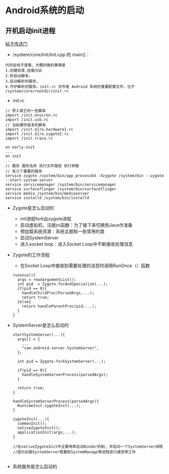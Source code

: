 # Android系统的启动
## 开机启动init进程
[帖子传送门](https://blog.csdn.net/z240336124/article/details/98472607)
*  /system/core/init/Init.cpp 的 main()：
  ```
  代码去帖子里看，大概的做的事情是
  1.创建目录,挂载分区
  2.析启动脚本，
  3.启动解析的服务，
  4.守护解析的服务。init.rc 文件是 Android 系统的重要配置文件，位于 /system/core/rootdir/init.rc
  ```
  
  * init.rc
  ```
  // 导入其它的一些脚本
  import /init.environ.rc
  import /init.usb.rc
  // 当前硬件版本的脚本
  import /init.${ro.hardware}.rc
  import /init.${ro.zygote}.rc
  import /init.trace.rc

  on early-init
  ...
  on init
  ...
  // 服务 服务名称 执行文件路径 执行参数
  // 有几个重要的服务
  service zygote /system/bin/app_process64 -Xzygote /system/bin --zygote --start-system-server
  service servicemanager /system/bin/servicemanager
  service surfaceflinger /system/bin/surfaceflinger
  service media /system/bin/mediaserver
  service installd /system/bin/installd
  ```
* Zygote是怎么启动的
  * init进程fork出zygote进程
  * 启动虚拟机，注册jni函数：为了接下来切换到Java作准备
  * 预加载系统资源：系统主题和一些常用的类
  * 启动SystemServer
  * 进入socket loop：进入Socket Loop中不断接收处理消息

* Zygote的工作流程
  * 在Socket Loop中接收到需要处理的消息时调用RunOnce（）函数
  ```
  runonce(){
    args = readargumentList();
    int pid  = Zygote.forAndSpecialize(...);
    if(pid == 0){
      handleChildProc(ParsedArgs,...);
      return true;
    }else{
      return handleParentProc(pid,...);
    }
  }
  ```

* SystemServer是怎么启动的
  ```
  startSystemServer(...){
    args[] = {
      ...
      "com.android.server.SystemServer",
    };
    
    int pid = Zygote.forkSystemServer(...);
    
    if(pid == 0){
      handleSystemServerProcess(parsedArgs);
    }
    
    return true;
  }
  
  handleSystemServerProcess(parsedArgs){
    RuntimeInit.zygoteInit(...);
  }
  
  zygoteInit(...){
    commonInit();
    nativeZygoteInit();
    applicationInit(argv,...);
  }
  
  //在nativeZygoteInit中主要用来启动Binder机制, 并启动一个SystemServer线程
  //因为后面SystemServer需要和SystemManage等进程进行通信等工作
  
  
  ```

* 系统服务是怎么启动的
